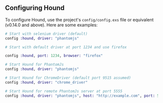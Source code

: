 ## Configuring Hound

To configure Hound, use the project's `config/config.exs` file or equivalent (v0.14.0 and above). Here are some examples:

```elixir
# Start with selenium driver (default)
config :hound, driver: "phantomjs"
```

```elixir
# Start with default driver at port 1234 and use firefox

config :hound, port: 1234, browser: "firefox"
```

```elixir
# Start Hound for PhantomJs
config :hound, driver: "phantomjs"
```

```elixir
# Start Hound for ChromeDriver (default port 9515 assumed)
config :hound, driver: "chrome_driver"
```

```elixir
# Start Hound for remote PhantomJs server at port 5555
config :hound, driver: "phantomjs", host: "http://example.com", port: 5555
```

